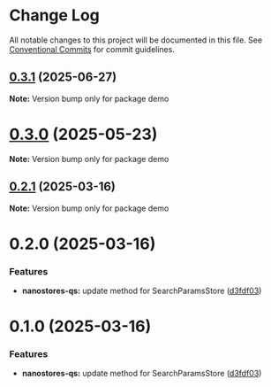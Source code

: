# Change Log

All notable changes to this project will be documented in this file.
See [Conventional Commits](https://conventionalcommits.org) for commit guidelines.

## [0.3.1](https://github.com/VdustR/nanostore-qs/compare/v0.3.0...v0.3.1) (2025-06-27)

**Note:** Version bump only for package demo





# [0.3.0](https://github.com/VdustR/nanostore-qs/compare/v0.2.1...v0.3.0) (2025-05-23)

**Note:** Version bump only for package demo





## [0.2.1](https://github.com/VdustR/nanostore-qs/compare/v0.2.0...v0.2.1) (2025-03-16)

**Note:** Version bump only for package demo





# 0.2.0 (2025-03-16)


### Features

* **nanostores-qs:** update method for SearchParamsStore ([d3fdf03](https://github.com/VdustR/nanostore-qs/commit/d3fdf03d32630c0c746c24ad75adac5f5709e54c))





# 0.1.0 (2025-03-16)


### Features

* **nanostores-qs:** update method for SearchParamsStore ([d3fdf03](https://github.com/VdustR/nanostore-qs/commit/d3fdf03d32630c0c746c24ad75adac5f5709e54c))
